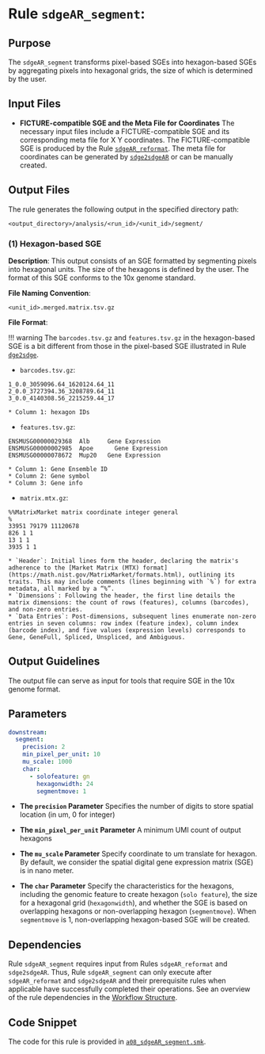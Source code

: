 # Rule `sdgeAR_segment`:

## Purpose
The `sdgeAR_segment` transforms pixel-based SGEs into hexagon-based SGEs by aggregating pixels into hexagonal grids, the size of which is determined by the user.


## Input Files
* **FICTURE-compatible SGE and the Meta File for Coordinates**
The necessary input files include a FICTURE-compatible SGE and its corresponding meta file for X Y coordinates. The FICTURE-compatible SGE is produced by the Rule [`sdgeAR_reformat`](./sdgeAR_reformat.md). The meta file for coordinates can be generated by [`sdge2sdgeAR`](./sdge2sdgeAR.md) or can be manually created.


## Output Files
The rule generates the following output in the specified directory path:
```
<output_directory>/analysis/<run_id>/<unit_id>/segment/
```

### (1) Hexagon-based SGE

**Description**: This output consists of an SGE formatted by segmenting pixels into hexagonal units. The size of the hexagons is defined by the user. The format of this SGE conforms to the 10x genome standard.

**File Naming Convention**: 
```
<unit_id>.merged.matrix.tsv.gz
```

**File Format**:

!!! warning
    The `barcodes.tsv.gz` and `features.tsv.gz` in the hexagon-based SGE is a bit different from those in the pixel-based SGE illustrated in Rule [`dge2sdge`](./dge2sdge.md).

* `barcodes.tsv.gz`:
```
1_0.0_3059096.64_1620124.64_11
2_0.0_3727394.36_3208789.64_11
3_0.0_4140308.56_2215259.44_17
```
    * Column 1: hexagon IDs

* `features.tsv.gz`:
```
ENSMUSG00000029368	Alb	    Gene Expression
ENSMUSG00000002985	Apoe	  Gene Expression
ENSMUSG00000078672	Mup20 	Gene Expression
```
    * Column 1: Gene Ensemble ID
    * Column 2: Gene symbol
    * Column 3: Gene info

* `matrix.mtx.gz`:
```
%%MatrixMarket matrix coordinate integer general
%
33951 79179 11120678
826 1 1
13 1 1
3935 1 1
```
    * `Header`: Initial lines form the header, declaring the matrix's adherence to the [Market Matrix (MTX) format](https://math.nist.gov/MatrixMarket/formats.html), outlining its traits. This may include comments (lines beginning with `%`) for extra metadata, all marked by a “%”.
    * `Dimensions`: Following the header, the first line details the matrix dimensions: the count of rows (features), columns (barcodes), and non-zero entries.
    * `Data Entries`: Post-dimensions, subsequent lines enumerate non-zero entries in seven columns: row index (feature index), column index (barcode index), and five values (expression levels) corresponds to Gene, GeneFull, Spliced, Unspliced, and Ambiguous.

## Output Guidelines
The output file can serve as input for tools that require SGE in the 10x genome format.

## Parameters
```yaml
downstream:
  segment:                 
    precision: 2
    min_pixel_per_unit: 10
    mu_scale: 1000        
    char:                
      - solofeature: gn    
        hexagonwidth: 24     
        segmentmove: 1     
```

* **The `precision` Parameter**
Specifies the number of digits to store spatial location (in um, 0 for integer)

* **The `min_pixel_per_unit` Parameter**
A minimum UMI count of output hexagons

* **The `mu_scale` Parameter**
Specify coordinate to um translate for hexagon. By default, we consider the spatial digital gene expression matrix (SGE) is in nano meter.

* **The `char` Parameter**
Specify the characteristics for the hexagons, including the genomic feature to create hexagon (`solo feature`), the size for a hexagonal grid (`hexagonwidth`), and whether the SGE is based on overlapping hexagons or non-overlapping hexagon (`segmentmove`). When `segmentmove` is 1, non-overlapping hexagon-based SGE will be created.

## Dependencies
Rule `sdgeAR_segment` requires input from Rules `sdgeAR_reformat` and `sdge2sdgeAR`. Thus, Rule `sdgeAR_segment` can only execute after `sdgeAR_reformat` and `sdge2sdgeAR` and their prerequisite rules when applicable have successfully completed their operations. See an overview of the rule dependencies in the [Workflow Structure](../../home/workflow_structure.md).

## Code Snippet
The code for this rule is provided in [`a08_sdgeAR_segment.smk`](https://github.com/seqscope/NovaScope/blob/main/rules/a08_sdgeAR_segment.smk).
